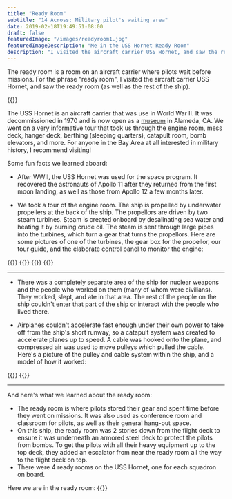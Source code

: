 ```yaml
---
title: "Ready Room"
subtitle: "14 Across: Military pilot's waiting area"
date: 2019-02-18T19:49:51-08:00
draft: false
featuredImage: "/images/readyroom1.jpg"
featuredImageDescription: "Me in the USS Hornet Ready Room"
description: "I visited the aircraft carrier USS Hornet, and saw the ready room (as well as the rest of the ship)"
---
```


The ready room is a room on an aircraft carrier where pilots wait before missions. For the phrase "ready room", I visited the aircraft carrier USS Hornet, and saw the ready room (as well as the rest of the ship).

{{<smallimg src="/images/me_and_hornet.jpg" alt="Me in front of the USS Hornet" width="400px">}}

The USS Hornet is an aircraft carrier that was use in World War II. It was decommissioned in 1970 and is now open as a [museum](https://www.uss-hornet.org/) in Alameda, CA. We went on a very informative tour that took us through the engine room, mess deck, hanger deck, berthing (sleeping quarters), catapult room, bomb elevators, and more. For anyone in the Bay Area at all interested in military history, I recommend visiting!

Some fun facts we learned aboard:

* After WWII, the USS Hornet was used for the space program. It recovered the astronauts of Apollo 11 after they returned from the first moon landing, as well as those from Apollo 12 a few months later.

* We took a tour of the engine room. The ship is propelled by underwater propellers at the back of the ship. The propellors are driven by two steam turbines. Steam is created onboard by desalinating sea water and heating it by burning crude oil. The steam is sent through large pipes into the turbines, which turn a gear that turns the propellors. Here are some pictures of one of the turbines, the gear box for the propellor, our tour guide, and the elaborate control panel to monitor the engine:

{{<smallimg src="/images/shirley.jpg" alt="" width="360px" smartfloat="left">}}
{{<smallimg src="/images/gears.jpg" alt="" width="360px" smartfloat="right">}}
{{<smallimg src="/images/tour_guide.jpg" alt="" width="360px" smartfloat="left">}}
{{<smallimg src="/images/control_panel.jpg" alt="" width="360px" smartfloat="right">}}

---

* There was a completely separate area of the ship for nuclear weapons and the people who worked on them (many of whom were civilians). They worked, slept, and ate in that area. The rest of the people on the ship couldn't enter that part of the ship or interact with the people who lived there.

* Airplanes couldn't accelerate fast enough under their own power to take off from the ship's short runway, so a catapult system was created to accelerate planes up to speed. A cable was hooked onto the plane, and compressed air was used to move pulleys which pulled the cable. Here's a picture of the pulley and cable system within the ship, and a model of how it worked:

{{<smallimg src="/images/cat.jpg" alt="" width="301px" smartfloat="left">}}
{{<smallimg src="/images/cat_model.jpg" alt="" width="417px" smartfloat="right">}}

---

And here's what we learned about the ready room:

* The ready room is where pilots stored their gear and spent time before they went on missions. It was also used as conference room and classroom for pilots, as well as their general hang-out space.
* On this ship, the ready room was 2 stories down from the flight deck to ensure it was underneath an armored steel deck to protect the pilots from bombs. To get the pilots with all their heavy equipment up to the top deck, they added an escalator from near the ready room all the way to the flight deck on top.
* There were 4 ready rooms on the USS Hornet, one for each squadron on board.

Here we are in the ready room:
{{<smallimg src="/images/hornet_group2.jpg" alt="" width="600px">}}


